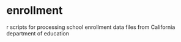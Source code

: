 # enrollment
 r scripts for processing school enrollment data files from California department of education
